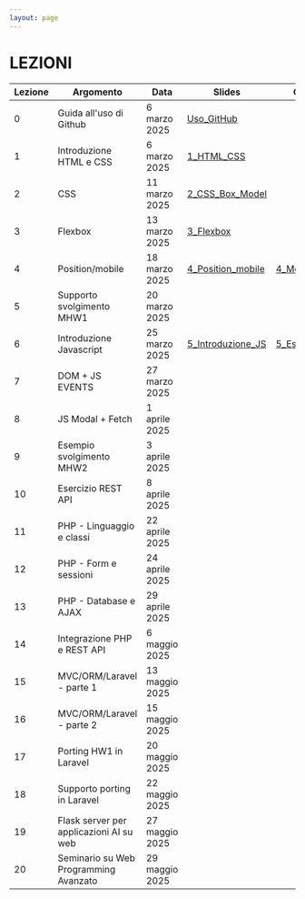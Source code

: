 ```yaml
---
layout: page
---
```


# LEZIONI

| Lezione | Argomento                                    | Data                | Slides | Codice |
|---------|----------------------------------------------|----------------------|--------|--------|
| 0       | Guida all'uso di Github                      | 6 marzo 2025         | [Uso_GitHub](https://studentiunict-my.sharepoint.com/:b:/g/personal/simone_palazzo_unict_it/Ea4MkN3rGrRFnfImnw2p8VMByI0qejervGa_A3fJni03ZQ?e=2mqAIF)       |        |
| 1       | Introduzione HTML e CSS                      | 6 marzo 2025         | [1_HTML_CSS](https://drive.google.com/file/d/12wBHa6kBx7QZq_IP4fgD5pXTrGngScko/view?usp=sharing)       |        |
| 2       | CSS                                          | 11 marzo 2025        | [2_CSS_Box_Model](https://drive.google.com/file/d/10q3vg1TOWWIkmpNv4t235p8FpRgByfwc/view?usp=sharing)       |        |
| 3       | Flexbox                                      | 13 marzo 2025        | [3_Flexbox](https://drive.google.com/file/d/1GtLPUZl2Xc7_m77AB2KVpnfuvvDKM1vi/view?usp=sharing)       |        |
| 4       | Position/mobile                              | 18 marzo 2025        | [4_Position_mobile](https://drive.google.com/file/d/1JC9WtRfH8O3b9SlhRN5edhjm9WReu8DP/view?usp=sharing)      |    [4_Mobile_Code](https://drive.google.com/file/d/1zIEdQuYdr2qNgH_j2cv9hMQ1H8y_bZHt/view?usp=sharing)    |
| 5       | Supporto svolgimento MHW1                    | 20 marzo 2025        |        |        |
| 6       | Introduzione Javascript                      | 25 marzo 2025        | [5_Introduzione_JS](https://drive.google.com/file/d/1KPX1ZQTKlVh_X7uASYfHMAf06VkXhVTh/view?usp=sharing)       |   [5_Esempi_JS](https://drive.google.com/file/d/1xn2SeUfR_0aKNKFS2_VSNtLHZ-DCss2b/view?usp=sharing)     |
| 7       | DOM + JS EVENTS                              | 27 marzo 2025        |        |        |
| 8       | JS Modal + Fetch                             | 1 aprile 2025        |        |        |
| 9       | Esempio svolgimento MHW2                     | 3 aprile 2025        |        |        |
| 10      | Esercizio REST API                           | 8 aprile 2025        |        |        |
| 11      | PHP - Linguaggio e classi                    | 22 aprile 2025       |        |        |
| 12      | PHP - Form e sessioni                        | 24 aprile 2025       |        |        |
| 13      | PHP - Database e AJAX                        | 29 aprile 2025       |        |        |
| 14      | Integrazione PHP e REST API                  | 6 maggio 2025        |        |        |
| 15      | MVC/ORM/Laravel - parte 1                    | 13 maggio 2025       |        |        |
| 16      | MVC/ORM/Laravel - parte 2                    | 15 maggio 2025       |        |        |
| 17      | Porting HW1 in Laravel                       | 20 maggio 2025       |        |        |
| 18      | Supporto porting in Laravel                  | 22 maggio 2025       |        |        |
| 19      | Flask server per applicazioni AI su web      | 27 maggio 2025       |        |        |
| 20      | Seminario su Web Programming Avanzato        | 29 maggio 2025       |        |        |
